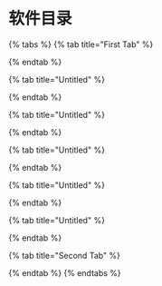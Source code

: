 # 软件目录



{% tabs %}
{% tab title="First Tab" %}

{% endtab %}

{% tab title="Untitled" %}



{% endtab %}

{% tab title="Untitled" %}

{% endtab %}

{% tab title="Untitled" %}

{% endtab %}

{% tab title="Untitled" %}

{% endtab %}

{% tab title="Untitled" %}

{% endtab %}

{% tab title="Second Tab" %}

{% endtab %}
{% endtabs %}
